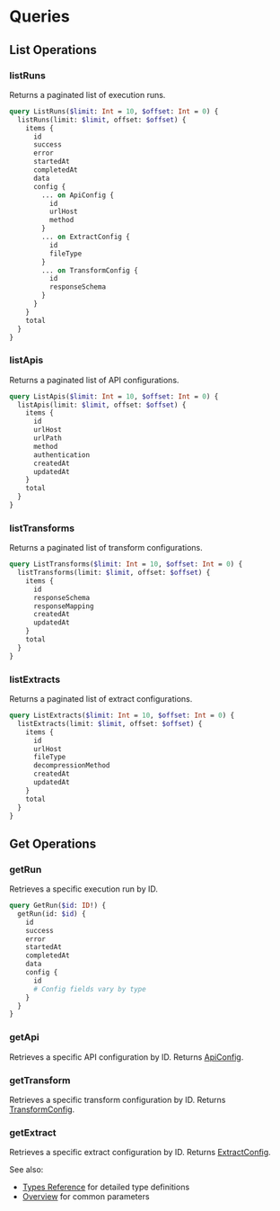 # Queries

## List Operations

### listRuns
Returns a paginated list of execution runs.

```graphql
query ListRuns($limit: Int = 10, $offset: Int = 0) {
  listRuns(limit: $limit, offset: $offset) {
    items {
      id
      success
      error
      startedAt
      completedAt
      data
      config {
        ... on ApiConfig {
          id
          urlHost
          method
        }
        ... on ExtractConfig {
          id
          fileType
        }
        ... on TransformConfig {
          id
          responseSchema
        }
      }
    }
    total
  }
}
```

### listApis
Returns a paginated list of API configurations.

```graphql
query ListApis($limit: Int = 10, $offset: Int = 0) {
  listApis(limit: $limit, offset: $offset) {
    items {
      id
      urlHost
      urlPath
      method
      authentication
      createdAt
      updatedAt
    }
    total
  }
}
```

### listTransforms
Returns a paginated list of transform configurations.

```graphql
query ListTransforms($limit: Int = 10, $offset: Int = 0) {
  listTransforms(limit: $limit, offset: $offset) {
    items {
      id
      responseSchema
      responseMapping
      createdAt
      updatedAt
    }
    total
  }
}
```

### listExtracts
Returns a paginated list of extract configurations.

```graphql
query ListExtracts($limit: Int = 10, $offset: Int = 0) {
  listExtracts(limit: $limit, offset: $offset) {
    items {
      id
      urlHost
      fileType
      decompressionMethod
      createdAt
      updatedAt
    }
    total
  }
}
```

## Get Operations

### getRun
Retrieves a specific execution run by ID.

```graphql
query GetRun($id: ID!) {
  getRun(id: $id) {
    id
    success
    error
    startedAt
    completedAt
    data
    config {
      id
      # Config fields vary by type
    }
  }
}
```

### getApi
Retrieves a specific API configuration by ID. Returns [ApiConfig](types.md#apiconfig).

### getTransform
Retrieves a specific transform configuration by ID. Returns [TransformConfig](types.md#transformconfig).

### getExtract
Retrieves a specific extract configuration by ID. Returns [ExtractConfig](types.md#extractconfig).

See also:
- [Types Reference](types.md) for detailed type definitions
- [Overview](overview.md) for common parameters 